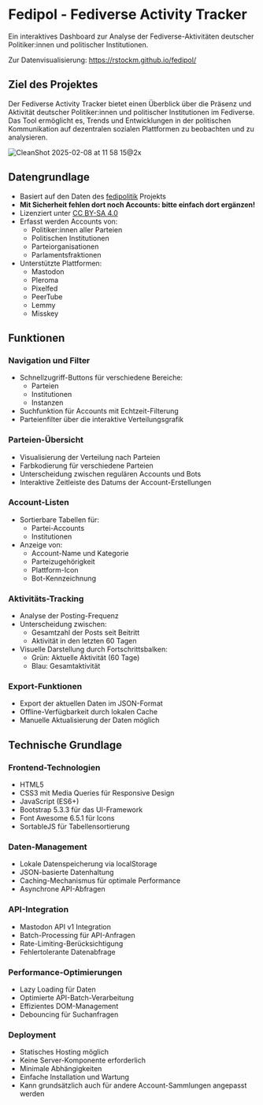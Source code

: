 # Fedipol - Fediverse Activity Tracker

Ein interaktives Dashboard zur Analyse der Fediverse-Aktivitäten deutscher Politiker:innen und politischer Institutionen.

Zur Datenvisualisierung: https://rstockm.github.io/fedipol/

## Ziel des Projektes

Der Fediverse Activity Tracker bietet einen Überblick über die Präsenz und Aktivität deutscher Politiker:innen und politischer Institutionen im Fediverse. Das Tool ermöglicht es, Trends und Entwicklungen in der politischen Kommunikation auf dezentralen sozialen Plattformen zu beobachten und zu analysieren.

![CleanShot 2025-02-08 at 11 58 15@2x](https://github.com/user-attachments/assets/22b496fb-ae12-4a2f-8252-ccbb2deb18f5)



## Datengrundlage

- Basiert auf den Daten des [fedipolitik](https://codeberg.org/open/fedipolitik) Projekts
- **Mit Sicherheit fehlen dort noch Accounts: bitte einfach dort ergänzen!**
- Lizenziert unter [CC BY-SA 4.0](https://creativecommons.org/licenses/by-sa/4.0/deed.de)
- Erfasst werden Accounts von:
  - Politiker:innen aller Parteien
  - Politischen Institutionen
  - Parteiorganisationen
  - Parlamentsfraktionen
- Unterstützte Plattformen:
  - Mastodon
  - Pleroma
  - Pixelfed
  - PeerTube
  - Lemmy
  - Misskey

## Funktionen

### Navigation und Filter

- Schnellzugriff-Buttons für verschiedene Bereiche:
  - Parteien
  - Institutionen
  - Instanzen
- Suchfunktion für Accounts mit Echtzeit-Filterung
- Parteienfilter über die interaktive Verteilungsgrafik

### Parteien-Übersicht

- Visualisierung der Verteilung nach Parteien
- Farbkodierung für verschiedene Parteien
- Unterscheidung zwischen regulären Accounts und Bots
- Interaktive Zeitleiste des Datums der Account-Erstellungen

### Account-Listen

- Sortierbare Tabellen für:
  - Partei-Accounts
  - Institutionen
- Anzeige von:
  - Account-Name und Kategorie
  - Parteizugehörigkeit
  - Plattform-Icon
  - Bot-Kennzeichnung

### Aktivitäts-Tracking

- Analyse der Posting-Frequenz
- Unterscheidung zwischen:
  - Gesamtzahl der Posts seit Beitritt
  - Aktivität in den letzten 60 Tagen
- Visuelle Darstellung durch Fortschrittsbalken:
  - Grün: Aktuelle Aktivität (60 Tage)
  - Blau: Gesamtaktivität

### Export-Funktionen

- Export der aktuellen Daten im JSON-Format
- Offline-Verfügbarkeit durch lokalen Cache
- Manuelle Aktualisierung der Daten möglich


## Technische Grundlage

### Frontend-Technologien

- HTML5
- CSS3 mit Media Queries für Responsive Design
- JavaScript (ES6+)
- Bootstrap 5.3.3 für das UI-Framework
- Font Awesome 6.5.1 für Icons
- SortableJS für Tabellensortierung

### Daten-Management

- Lokale Datenspeicherung via localStorage
- JSON-basierte Datenhaltung
- Caching-Mechanismus für optimale Performance
- Asynchrone API-Abfragen

### API-Integration

- Mastodon API v1 Integration
- Batch-Processing für API-Anfragen
- Rate-Limiting-Berücksichtigung
- Fehlertolerante Datenabfrage

### Performance-Optimierungen

- Lazy Loading für Daten
- Optimierte API-Batch-Verarbeitung
- Effizientes DOM-Management
- Debouncing für Suchanfragen

### Deployment

- Statisches Hosting möglich
- Keine Server-Komponente erforderlich
- Minimale Abhängigkeiten
- Einfache Installation und Wartung
- Kann grundsätzlich auch für andere Account-Sammlungen angepasst werden
